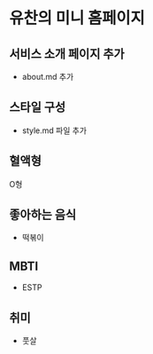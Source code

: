 # 유찬의 미니 홈페이지

## 서비스 소개 페이지 추가

- about.md 추가

## 스타일 구성

- style.md 파일 추가

## 혈액형

O형

## 좋아하는 음식

- 떡볶이

## MBTI

- ESTP

## 취미

- 풋살
